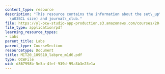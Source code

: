 ```yaml
---
content_type: resource
description: "This resource contains the information about the set\_up\_IVTs (40\_\
  \u03BCL size) and journal\_club."
file: https://ol-ocw-studio-app-production.s3.amazonaws.com/courses/20-109-laboratory-fundamentals-in-biological-engineering-spring-2010/d867998b5e5a4fef939d99a3b3e23e1a_MIT20_109S10_labpre_m1d6.pdf
file_type: application/pdf
learning_resource_types:
- Labs
parent_title: Labs
parent_type: CourseSection
resourcetype: Document
title: MIT20_109S10_labpre_m1d6.pdf
type: OCWFile
uid: d867998b-5e5a-4fef-939d-99a3b3e23e1a
---
```

